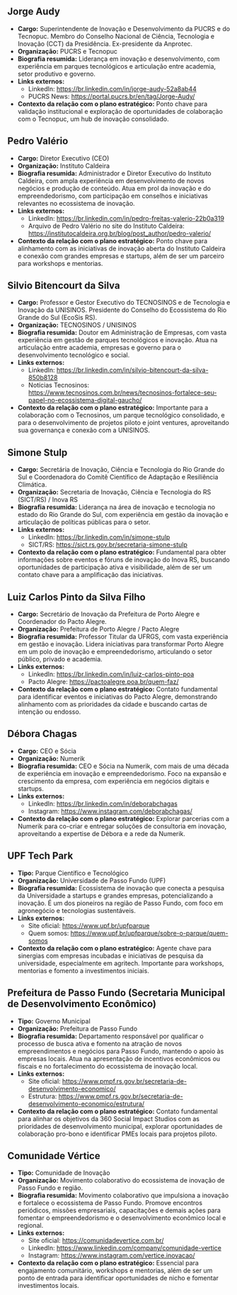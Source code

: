 
## Jorge Audy
- **Cargo:** Superintendente de Inovação e Desenvolvimento da PUCRS e do Tecnopuc. Membro do Conselho Nacional de Ciência, Tecnologia e Inovação (CCT) da Presidência. Ex-presidente da Anprotec.
- **Organização:** PUCRS e Tecnopuc
- **Biografia resumida:** Liderança em inovação e desenvolvimento, com experiência em parques tecnológicos e articulação entre academia, setor produtivo e governo.
- **Links externos:**
    - LinkedIn: https://br.linkedin.com/in/jorge-audy-52a8ab44
    - PUCRS News: https://portal.pucrs.br/en/tag/Jorge-Audy/
- **Contexto da relação com o plano estratégico:** Ponto chave para validação institucional e exploração de oportunidades de colaboração com o Tecnopuc, um hub de inovação consolidado.




## Pedro Valério
- **Cargo:** Diretor Executivo (CEO)
- **Organização:** Instituto Caldeira
- **Biografia resumida:** Administrador e Diretor Executivo do Instituto Caldeira, com ampla experiência em desenvolvimento de novos negócios e produção de conteúdo. Atua em prol da inovação e do empreendedorismo, com participação em conselhos e iniciativas relevantes no ecossistema de inovação.
- **Links externos:**
    - LinkedIn: https://br.linkedin.com/in/pedro-freitas-valerio-22b0a319
    - Arquivo de Pedro Valério no site do Instituto Caldeira: https://institutocaldeira.org.br/blog/post_author/pedro-valerio/
- **Contexto da relação com o plano estratégico:** Ponto chave para alinhamento com as iniciativas de inovação aberta do Instituto Caldeira e conexão com grandes empresas e startups, além de ser um parceiro para workshops e mentorias.




## Silvio Bitencourt da Silva
- **Cargo:** Professor e Gestor Executivo do TECNOSINOS e de Tecnologia e Inovação da UNISINOS. Presidente do Conselho do Ecossistema do Rio Grande do Sul (EcoSis RS).
- **Organização:** TECNOSINOS / UNISINOS
- **Biografia resumida:** Doutor em Administração de Empresas, com vasta experiência em gestão de parques tecnológicos e inovação. Atua na articulação entre academia, empresas e governo para o desenvolvimento tecnológico e social.
- **Links externos:**
    - LinkedIn: https://br.linkedin.com/in/silvio-bitencourt-da-silva-850b8128
    - Notícias Tecnosinos: https://www.tecnosinos.com.br/news/tecnosinos-fortalece-seu-papel-no-ecossistema-digital-gaucho/
- **Contexto da relação com o plano estratégico:** Importante para a colaboração com o Tecnosinos, um parque tecnológico consolidado, e para o desenvolvimento de projetos piloto e joint ventures, aproveitando sua governança e conexão com a UNISINOS.




## Simone Stulp
- **Cargo:** Secretária de Inovação, Ciência e Tecnologia do Rio Grande do Sul e Coordenadora do Comitê Científico de Adaptação e Resiliência Climática.
- **Organização:** Secretaria de Inovação, Ciência e Tecnologia do RS (SICT/RS) / Inova RS
- **Biografia resumida:** Liderança na área de inovação e tecnologia no estado do Rio Grande do Sul, com experiência em gestão da inovação e articulação de políticas públicas para o setor.
- **Links externos:**
    - LinkedIn: https://br.linkedin.com/in/simone-stulp
    - SICT/RS: https://sict.rs.gov.br/secretaria-simone-stulp
- **Contexto da relação com o plano estratégico:** Fundamental para obter informações sobre eventos e fóruns de inovação do Inova RS, buscando oportunidades de participação ativa e visibilidade, além de ser um contato chave para a amplificação das iniciativas.




## Luiz Carlos Pinto da Silva Filho
- **Cargo:** Secretário de Inovação da Prefeitura de Porto Alegre e Coordenador do Pacto Alegre.
- **Organização:** Prefeitura de Porto Alegre / Pacto Alegre
- **Biografia resumida:** Professor Titular da UFRGS, com vasta experiência em gestão e inovação. Lidera iniciativas para transformar Porto Alegre em um polo de inovação e empreendedorismo, articulando o setor público, privado e academia.
- **Links externos:**
    - LinkedIn: https://br.linkedin.com/in/luiz-carlos-pinto-poa
    - Pacto Alegre: https://pactoalegre.poa.br/quem-faz/
- **Contexto da relação com o plano estratégico:** Contato fundamental para identificar eventos e iniciativas do Pacto Alegre, demonstrando alinhamento com as prioridades da cidade e buscando cartas de intenção ou endosso.




## Débora Chagas
- **Cargo:** CEO e Sócia
- **Organização:** Numerik
- **Biografia resumida:** CEO e Sócia na Numerik, com mais de uma década de experiência em inovação e empreendedorismo. Foco na expansão e crescimento da empresa, com experiência em negócios digitais e startups.
- **Links externos:**
    - LinkedIn: https://br.linkedin.com/in/deborabchagas
    - Instagram: https://www.instagram.com/deborabchagas/
- **Contexto da relação com o plano estratégico:** Explorar parcerias com a Numerik para co-criar e entregar soluções de consultoria em inovação, aproveitando a expertise de Débora e a rede da Numerik.




## UPF Tech Park
- **Tipo:** Parque Científico e Tecnológico
- **Organização:** Universidade de Passo Fundo (UPF)
- **Biografia resumida:** Ecossistema de inovação que conecta a pesquisa da Universidade a startups e grandes empresas, potencializando a inovação. É um dos pioneiros na região de Passo Fundo, com foco em agronegócio e tecnologias sustentáveis.
- **Links externos:**
    - Site oficial: https://www.upf.br/upfparque
    - Quem somos: https://www.upf.br/upfparque/sobre-o-parque/quem-somos
- **Contexto da relação com o plano estratégico:** Agente chave para sinergias com empresas incubadas e iniciativas de pesquisa da universidade, especialmente em agritech. Importante para workshops, mentorias e fomento a investimentos iniciais.




## Prefeitura de Passo Fundo (Secretaria Municipal de Desenvolvimento Econômico)
- **Tipo:** Governo Municipal
- **Organização:** Prefeitura de Passo Fundo
- **Biografia resumida:** Departamento responsável por qualificar o processo de busca ativa e fomento na atração de novos empreendimentos e negócios para Passo Fundo, mantendo o apoio às empresas locais. Atua na apresentação de incentivos econômicos ou fiscais e no fortalecimento do ecossistema de inovação local.
- **Links externos:**
    - Site oficial: https://www.pmpf.rs.gov.br/secretaria-de-desenvolvimento-economico/
    - Estrutura: https://www.pmpf.rs.gov.br/secretaria-de-desenvolvimento-economico/estrutura/
- **Contexto da relação com o plano estratégico:** Contato fundamental para alinhar os objetivos da 360 Social Impact Studios com as prioridades de desenvolvimento municipal, explorar oportunidades de colaboração pro-bono e identificar PMEs locais para projetos piloto.




## Comunidade Vértice
- **Tipo:** Comunidade de Inovação
- **Organização:** Movimento colaborativo do ecossistema de inovação de Passo Fundo e região.
- **Biografia resumida:** Movimento colaborativo que impulsiona a inovação e fortalece o ecossistema de Passo Fundo. Promove encontros periódicos, missões empresariais, capacitações e demais ações para fomentar o empreendedorismo e o desenvolvimento econômico local e regional.
- **Links externos:**
    - Site oficial: https://comunidadevertice.com.br/
    - LinkedIn: https://www.linkedin.com/company/comunidade-vertice
    - Instagram: https://www.instagram.com/vertice.inovacao/
- **Contexto da relação com o plano estratégico:** Essencial para engajamento comunitário, workshops e mentorias, além de ser um ponto de entrada para identificar oportunidades de nicho e fomentar investimentos locais.



